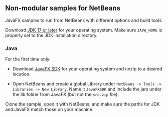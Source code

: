 ## Non-modular samples for NetBeans

JavaFX samples to run from NetBeans with different options and build tools.

Download [JDK 17 or later](http://jdk.java.net/) for your operating system.
Make sure `JAVA_HOME` is properly set to the JDK installation directory. 

### Java

For the first time only:

- Download [JavaFX SDK](https://gluonhq.com/products/javafx/) for your operating 
system and unzip to a desired location.

- Open NetBeans and create a global Library under `NetBeans -> Tools -> Libraries -> New Library`.
Name it `JavaFXSDK` and include the jars under the lib folder from JavaFX (but not the `src.zip` file).

Clone the sample, open it with NetBeans, and make sure the paths for JDK and JavaFX match those on your machine.